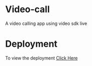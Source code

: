 # Video-call
A video calling app using video sdk live

# Deployment
To view the deployment [Click Here](https://shouryabrahmastra.github.io/Video-call/)
